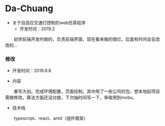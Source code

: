 # Da-Chuang
- 关于自适应交通灯控制的web仿真程序 
   - 开发时间：2019.2
   
&emsp;&emsp;初学前端开发时做的，负责前端界面，现在看来做的很烂，后面有时间会去改改的...
   
### 修改

- 开发时间：2019.8.8

- 内容

&emsp;&emsp;重写大创。完成环境配置，页面绘制，其中用了一些公司的包，想本地起项目需做修改，算法方面还没对接，下次抽时间写一下，争取用到mobx。

- 技术栈

&emsp;&emsp;typescript、react、antd（组件框架）




